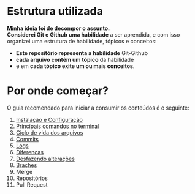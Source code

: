 # Estrutura utilizada
**Minha ideia foi de decompor o assunto.**  
**Considerei Git e Github uma habilidade** a ser aprendida, e com isso organizei uma estrutura de habilidade, tópicos e conceitos:

* **Este repositório representa a habilidade** Git-Github
* **cada arquivo contêm um tópico** da habilidade
* e em **cada tópico exite um ou mais conceitos**.

# Por onde começar?
O guia recomendado para iniciar a consumir os conteúdos é o seguinte:

1. [Instalação e Configuração](InstalacaoEConfiguracao.md)
2. [Principais comandos no terminal](PrincipaisComandosNoTerminal.md)
3. [Ciclo de vida dos arquivos](CicloDeVidaDosArquivos.md)
4. [Commits](Commits.md)
5. [Logs](Logs.md)
6. [Diferenças](VisualizarDiferencas.md)
7. [Desfazendo alterações](DesfazendoAlteracoes.md)
8. [Braches](Branchs.md)
9. Merge
10. Repositórios
11. Pull Request